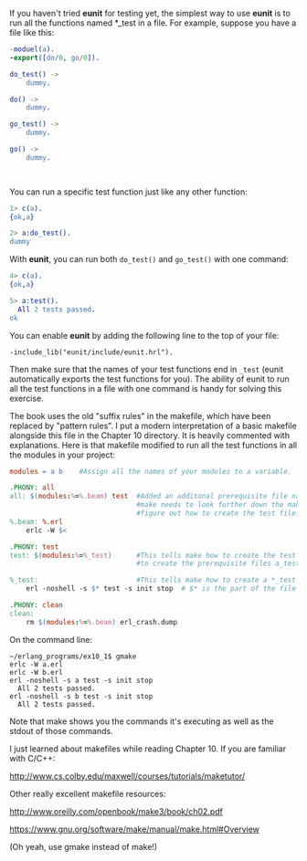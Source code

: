 If you haven't tried **eunit** for testing yet, the simplest way to use **eunit** is to run all the functions named \*_test in a file.  For example, suppose you have a file like this:

```erlang
-moduel(a).
-export([do/0, go/0]).

do_test() ->
    dummy.

do() ->
    dummy.

go_test() ->
    dummy.

go() ->
    dummy.

    
```

You can run a specific test function just like any other function:
```erlang
1> c(a).
{ok,a}

2> a:do_test().
dummy
```
With **eunit**, you can run both `do_test()` and `go_test()` with one command:

```erlang
4> c(a).
{ok,a}

5> a:test().
  All 2 tests passed.
ok
```
You can enable **eunit** by adding the following line to the top of your file:

    -include_lib("eunit/include/eunit.hrl").
    
Then make sure that the names of your test functions end in `_test` (eunit automatically exports the test functions for you). The ability of eunit to run all the test functions in a file with one command is handy for solving this exercise.

The book uses the old "suffix rules" in the makefile, which have been replaced by "pattern rules".  I put a modern interpretation of a basic makefile alongside this file in the Chapter 10 directory. It is heavily commented with explanations. Here is that makefile modified to run all the test functions in all the modules in your project: 

```makefile
modules = a b    #Assign all the names of your modules to a variable.

.PHONY: all
all: $(modules:%=%.beam) test  #Added an additonal prerequisite file named test.
                               #make needs to look further down the makefile to 
                               #figure out how to create the test file.
%.beam: %.erl
	erlc -W $< 

.PHONY: test
test: $(modules:%=%_test)      #This tells make how to create the test file: make needs
                               #to create the prerequisite files a_test and b_test.

%_test:                        #This tells make how to create a *_test file.
	erl -noshell -s $* test -s init stop  # $* is the part of the file name matched by the % wildcard

.PHONY: clean
clean:
	rm $(modules:%=%.beam) erl_crash.dump

```

On the command line:
```
~/erlang_programs/ex10_1$ gmake
erlc -W a.erl 
erlc -W b.erl 
erl -noshell -s a test -s init stop
  All 2 tests passed.
erl -noshell -s b test -s init stop
  All 2 tests passed.
```
Note that make shows you the commands it's executing as well as the stdout of those commands.

I just learned about makefiles while reading Chapter 10. If you are familiar with C/C++:

http://www.cs.colby.edu/maxwell/courses/tutorials/maketutor/

Other really excellent makefile resources:

http://www.oreilly.com/openbook/make3/book/ch02.pdf

https://www.gnu.org/software/make/manual/make.html#Overview

(Oh yeah, use gmake instead of make!)





